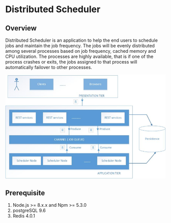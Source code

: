 # Distributed Scheduler

Overview
---
Distributed Scheduler is an application to help the end users to schedule jobs and maintain the job frequency. The jobs will be evenly distributed among several processes based on job frequency, cached memory and CPU utilization.
The processes are highly available, that is if one of the process crashes or exits, the jobs assigned to that process will automatically failover to other processes.

![Architecture](image/architecture.jpg)


Prerequisite
---
1. Node.js >= 8.x.x and Npm >= 5.3.0
2. postgreSQL 9.6
3. Redis 4.0.1








